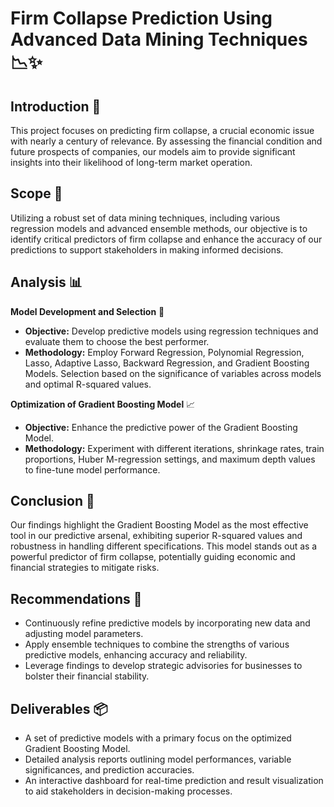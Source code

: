 # Firm Collapse Prediction Using Advanced Data Mining Techniques 📉✨

## Introduction 🌟
This project focuses on predicting firm collapse, a crucial economic issue with nearly a century of relevance. By assessing the financial condition and future prospects of companies, our models aim to provide significant insights into their likelihood of long-term market operation.

## Scope 🎯
Utilizing a robust set of data mining techniques, including various regression models and advanced ensemble methods, our objective is to identify critical predictors of firm collapse and enhance the accuracy of our predictions to support stakeholders in making informed decisions.

## Analysis 📊
**Model Development and Selection** 🔑
- **Objective:** Develop predictive models using regression techniques and evaluate them to choose the best performer.
- **Methodology:** Employ Forward Regression, Polynomial Regression, Lasso, Adaptive Lasso, Backward Regression, and Gradient Boosting Models. Selection based on the significance of variables across models and optimal R-squared values.

**Optimization of Gradient Boosting Model** 📈
- **Objective:** Enhance the predictive power of the Gradient Boosting Model.
- **Methodology:** Experiment with different iterations, shrinkage rates, train proportions, Huber M-regression settings, and maximum depth values to fine-tune model performance.

## Conclusion 📝
Our findings highlight the Gradient Boosting Model as the most effective tool in our predictive arsenal, exhibiting superior R-squared values and robustness in handling different specifications. This model stands out as a powerful predictor of firm collapse, potentially guiding economic and financial strategies to mitigate risks.

## Recommendations 📌
- Continuously refine predictive models by incorporating new data and adjusting model parameters.
- Apply ensemble techniques to combine the strengths of various predictive models, enhancing accuracy and reliability.
- Leverage findings to develop strategic advisories for businesses to bolster their financial stability.

## Deliverables 📦
- A set of predictive models with a primary focus on the optimized Gradient Boosting Model.
- Detailed analysis reports outlining model performances, variable significances, and prediction accuracies.
- An interactive dashboard for real-time prediction and result visualization to aid stakeholders in decision-making processes.
